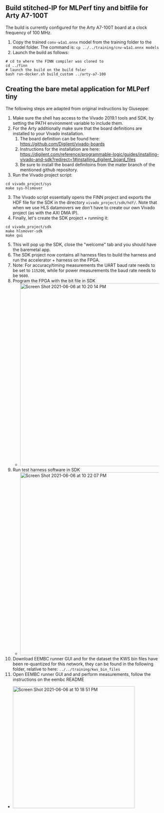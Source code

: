 ## Build stitched-IP for MLPerf tiny and bitfile for Arty A7-100T

The build is currently configured for the Arty A7-100T board at a clock frequency of 100 MHz.

1. Copy the trained `conv-w1a1.onnx` model from the training folder to the model folder. The command is: `cp ../../training/cnv-w1a1.onnx models`
2. Launch the build as follows:
```shell
# cd to where the FINN compiler was cloned to
cd ../finn
# launch the build on the build foler
bash run-docker.sh build_custom ../arty-a7-100
```

## Creating the bare metal application for MLPerf tiny
The following steps are adapted from original instructions by Giuseppe:

1. Make sure the shell has access to the Vivado 2019.1 tools and SDK, by setting the PATH environment variable to include them.
2. For the Arty additionally make sure that the board definitions are installed to your Vivado installation.
   1. The board definition can be found here: https://github.com/Digilent/vivado-boards
   2. Instructions for the installation are here: https://digilent.com/reference/programmable-logic/guides/installing-vivado-and-sdk?redirect=1#installing_digilent_board_files
   3. Be sure to install the board definitoins from the mater branch of the mentioned github repository.
3. Run the Vivado project script: 

```shell
cd vivado_project/sys
make sys-hlsmover
```

3. The Vivado script essentially opens the FINN project and exports the HDF file for the SDK in the directory `vivado_project/sdk/hdf/`. Note that when we use HLS datamovers we don't have to create our own Vivado project (as with the AXI DMA IP).
4. Finally, let's create the SDK project + running it:
```shell
cd vivado_project/sdk
make hlsmover-sdk
make gui
```
5. This will pop up the SDK, close the "welcome" tab and you should have the baremetal app.
6. The SDK project now contains all harness files to build the harness and run the accelerator + harness on the FPGA.
7. Note: For accuracy/timing measurements the UART baud rate needs to be set to `115200`, while for power measurements the baud rate needs to be `9600`.
8. Program the FPGA with the bit file in SDK
   * <img width="600" alt="Screen Shot 2021-06-06 at 10 20 14 PM" src="https://user-images.githubusercontent.com/4932543/120962896-78ceee00-c715-11eb-8888-540dcf3bed39.png"/>
9. Run test harness software in SDK
   * <img width="600" alt="Screen Shot 2021-06-06 at 10 22 07 PM" src="https://user-images.githubusercontent.com/4932543/120963020-b6337b80-c715-11eb-93c7-e0de1fa2c070.png"/>
10. Download EEMBC runner GUI and for the dataset the KWS bin files have been re-quantized for this network, they can be found in the following folder, relative to here: `../../training/kws_bin_files`
11. Open EEMBC runner GUI and and perform measurements, follow the instructions on the eembc README 
   * <img width="400" alt="Screen Shot 2021-06-06 at 10 18 51 PM" src="https://user-images.githubusercontent.com/4932543/120962751-32798f00-c715-11eb-816a-c1ab4f11da47.png"/>
